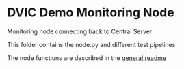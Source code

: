 # DVIC Demo Monitoring Node

Monitoring node connecting back to Central Server

This folder contains the node.py and different test pipelines.

The node functions are described in the [general readme](../README.md)